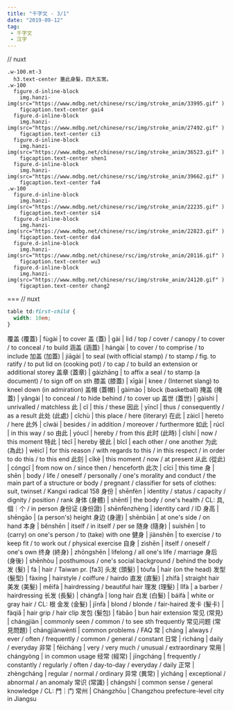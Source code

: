 ```yaml
---
title: "千字文 - 3/1"
date: "2019-09-12"
tag: 
 - 千字文
 - 汉字
---
```

// nuxt
```pug
.w-100.mt-3
  h3.text-center 蓋此身髮，四大五常。
.w-100
  figure.d-inline-block
    img.hanzi-img(src="https://www.mdbg.net/chinese/rsc/img/stroke_anim/33995.gif" )
    figcaption.text-center gai4
  figure.d-inline-block
    img.hanzi-img(src="https://www.mdbg.net/chinese/rsc/img/stroke_anim/27492.gif" )
    figcaption.text-center ci3
  figure.d-inline-block
    img.hanzi-img(src="https://www.mdbg.net/chinese/rsc/img/stroke_anim/36523.gif" )
    figcaption.text-center shen1
  figure.d-inline-block
    img.hanzi-img(src="https://www.mdbg.net/chinese/rsc/img/stroke_anim/39662.gif" )
    figcaption.text-center fa4
.w-100
  figure.d-inline-block
    img.hanzi-img(src="https://www.mdbg.net/chinese/rsc/img/stroke_anim/22235.gif" )
    figcaption.text-center si4
  figure.d-inline-block
    img.hanzi-img(src="https://www.mdbg.net/chinese/rsc/img/stroke_anim/22823.gif" )
    figcaption.text-center da4
  figure.d-inline-block
    img.hanzi-img(src="https://www.mdbg.net/chinese/rsc/img/stroke_anim/20116.gif" )
    figcaption.text-center wu3
  figure.d-inline-block
    img.hanzi-img(src="https://www.mdbg.net/chinese/rsc/img/stroke_anim/24120.gif" )
    figcaption.text-center chang2
```
===
// nuxt
```css
table td:first-child {
  width: 10em;
}
```

覆盖 (覆蓋) | fùgài | to cover
盖 (蓋) | gài | lid / top / cover / canopy / to cover / to conceal / to build
涵盖 (涵蓋) | hángài | to cover / to comprise / to include
加盖 (加蓋) | jiāgài | to seal (with official stamp) / to stamp / fig. to ratify / to put lid on (cooking pot) / to cap / to build an extension or additional storey
盖章 (蓋章) | gàizhāng | to affix a seal / to stamp (a document) / to sign off on sth
膝盖 (膝蓋) | xīgài | knee / (Internet slang) to kneel down (in admiration)
盖帽 (蓋帽) | gàimào | block (basketball)
掩盖 (掩蓋) | yǎngài | to conceal / to hide behind / to cover up
盖世 (蓋世) | gàishì | unrivalled / matchless
此 | cǐ | this / these
因此 | yīncǐ | thus / consequently / as a result
此处 (此處) | cǐchù | this place / here (literary)
在此 | zàicǐ | hereto / here
此外 | cǐwài | besides / in addition / moreover / furthermore
如此 | rúcǐ | in this way / so
由此 | yóucǐ | hereby / from this
此时 (此時) | cǐshí | now / this moment
特此 | tècǐ | hereby
彼此 | bǐcǐ | each other / one another
为此 (為此) | wèicǐ | for this reason / with regards to this / in this respect / in order to do this / to this end
此刻 | cǐkè | this moment / now / at present
从此 (從此) | cóngcǐ | from now on / since then / henceforth
此次 | cǐcì | this time
身 | shēn | body / life / oneself / personally / one's morality and conduct / the main part of a structure or body / pregnant / classifier for sets of clothes: suit, twinset / Kangxi radical 158
身份 | shēnfèn | identity / status / capacity / dignity / position / rank
身体 (身體) | shēntǐ | the body / one's health / CL: 具, 個｜个 / in person
身份证 (身份證) | shēnfènzhèng | identity card / ID
身高 | shēngāo | (a person's) height
身边 (身邊) | shēnbiān | at one's side / on hand
本身 | běnshēn | itself / in itself / per se
随身 (隨身) | suíshēn | to (carry) on one's person / to (take) with one
健身 | jiànshēn | to exercise / to keep fit / to work out / physical exercise
自身 | zìshēn | itself / oneself / one's own
终身 (終身) | zhōngshēn | lifelong / all one's life / marriage
身后 (身後) | shēnhòu | posthumous / one's social background / behind the body
发 (髮) | fà | hair / Taiwan pr. [fa3]
头发 (頭髮) | tóufa | hair (on the head)
发型 (髮型) | fàxíng | hairstyle / coiffure / hairdo
直发 (直髮) | zhífà | straight hair
美发 (美髮) | měifà | hairdressing / beautiful hair
理发 (理髮) | lǐfà | a barber / hairdressing
长发 (長髮) | chángfà | long hair
白发 (白髮) | báifà | white or gray hair / CL: 根
金发 (金髮) | jīnfà | blond / blonde / fair-haired
发卡 (髮卡) | fàqiǎ | hair grip / hair clip
发包 (髮包) | fàbāo | bun hair extension
常见 (常見) | chángjiàn | commonly seen / common / to see sth frequently
常见问题 (常見問題) | chángjiànwèntí | common problems / FAQ
常 | cháng | always / ever / often / frequently / common / general / constant
日常 | rìcháng | daily / everyday
非常 | fēicháng | very / very much / unusual / extraordinary
常用 | chángyòng | in common usage
经常 (經常) | jīngcháng | frequently / constantly / regularly / often / day-to-day / everyday / daily
正常 | zhèngcháng | regular / normal / ordinary
异常 (異常) | yìcháng | exceptional / abnormal / an anomaly
常识 (常識) | chángshí | common sense / general knowledge / CL: 門｜门
常州 | Chángzhōu | Changzhou prefecture-level city in Jiangsu
